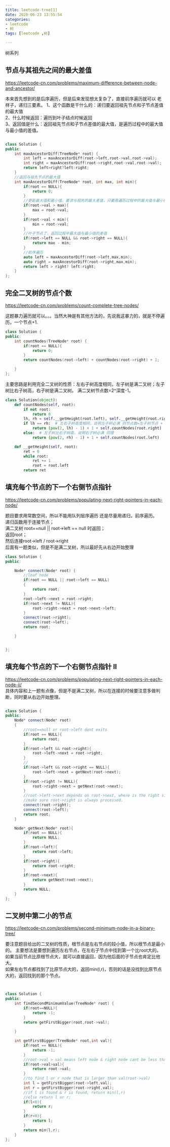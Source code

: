 ```yaml
---
title: leetcode-tree[1]
date: 2020-06-23 13:55:54
categories: 
- leetcode
- 树
tags: [leetcode ,树]

---
```

树系列
<!---more--->


## 节点与其祖先之间的最大差值
<a>https://leetcode-cn.com/problems/maximum-difference-between-node-and-ancestor/</a>

本来首先想到的是后序遍历，但是后来发现想太复杂了，直接前序遍历就可以
老样子，递归三要素。
1、这个函数是干什么的：递归要返回祖先节点和子节点差值的最大值<br>
2、什么时候返回：遍历到叶子结点时候返回<br>
3、返回值是什么：返回祖先节点和子节点差值的最大值，是遍历过程中的最大值与最小值的差值。<br>

```C++

class Solution {
public:
    int maxAncestorDiff(TreeNode* root) {
        int left = maxAncestorDiff(root->left,root->val,root->val);
        int right = maxAncestorDiff(root->right,root->val,root->val);
        return left>right?left:right;
    }
    //返回与祖先节点的最大值
    int maxAncestorDiff(TreeNode* root, int max, int min){
        if(root == NULL){
            return 0;
        }
        //更新最大值和最小值，要求与祖先的最大差值，只要用遍历过程中的最大值与最小值相减就可以
        if(root->val > max){
            max = root->val;
        }
        if(root->val < min){
            min = root->val;
        }
        //叶子节点了，返回过程中最大值与最小值的差值
        if(root->left == NULL && root->right == NULL){
            return max - min;
        }
        //前序遍历
        auto left = maxAncestorDiff(root->left,max,min);
        auto right = maxAncestorDiff(root->right,max,min);
        return left > right? left:right;
    }
};
```
## 完全二叉树的节点个数
<a>https://leetcode-cn.com/problems/count-complete-tree-nodes/</a>

这题暴力遍历就可以。。。当然大神是有其他方法的，先说我这暴力的，就是不停遍历，一个节点+1.
```C++
class Solution {
public:
    int countNodes(TreeNode* root) {
        if(root == NULL){
            return 0;
        }
        return countNodes(root->left) + countNodes(root->right) + 1;

    }
};
```
主要思路是利用完全二叉树的性质：左右子树高度相同，左子树是满二叉树；左子树比右子树高，右子树是满二叉树。
满二叉树节点数=2^深度-1。

```python
class Solution(object):
    def countNodes(self, root):
        if not root:
            return 0
        lh, rh = self.__getHeight(root.left), self.__getHeight(root.right)
        if lh == rh:  # 左右子树高度相同，说明左子树必满 则节点数=左子树节点 + root节点(=1) + 递归找右子树
            return (pow(2, lh) - 1) + 1 + self.countNodes(root.right)
        else:  # 左子树比右子树高，说明右子树必满 同理
            return (pow(2, rh) - 1) + 1 + self.countNodes(root.left)

    def __getHeight(self, root):
        ret = 0
        while root:
            ret += 1
            root = root.left
        return ret
```

## 填充每个节点的下一个右侧节点指针
<a>https://leetcode-cn.com/problems/populating-next-right-pointers-in-each-node/</a>

题目要求用常数空间，所以不能用队列层序遍历
还是尽量用递归，前序遍历。<br>
递归函数用于连接节点；<br>
满二叉树
root==null || root->left == null 时返回；<br>
返回root；<br>
然后连接root->left / root->right<br>
后面有一题类似，但是不是满二叉树，所以最好先从右边开始整理

```C++
class Solution {
public:

    Node* connect(Node* root) {
        //leaf node
        if(root == NULL || root->left == NULL)
        {
            return root;
        }
        root->left->next = root->right;
        if(root->next != NULL){
            root->right->next = root->next->left;
        }
        connect(root->right);
        connect(root->left);
        return root;

    }


};
```

## 填充每个节点的下一个右侧节点指针 II
<a>https://leetcode-cn.com/problems/populating-next-right-pointers-in-each-node-ii/</a><br>
具体内容和上一题有点像，但是不是满二叉树，所以在连接的时候要注意多做判断，同时要从右边开始整理。
```c++

class Solution {
public:
    Node* connect(Node* root) 
    {
        //root==null or root->left dont exits
        if(root == NULL){
            return root;
        }
        if(root->left && root->right){
            root->left->next = root->right;
        }
        //
        if(root->left && root->right == NULL){
            root->left->next = getNext(root->next);
        }
        if(root->right != NULL){
            root->right->next = getNext(root->next);
        }
        //root->left->next depends on root->next, where is the right side of the root node.
        //make sure root->right is always processed.
        connect(root->right);
        connect(root->left);
        return root;
    }

    Node* getNext(Node* root){
        if(root == NULL){
            return NULL;
        }
        if(root->left){
            return root->left;
        }
        if(root->right){
            return root->right;
        }
        if(root->next){
            return getNext(root->next);
        }
        return NULL;
    }
};
```


## 二叉树中第二小的节点
https://leetcode-cn.com/problems/second-minimum-node-in-a-binary-tree/

要注意题目给出的二叉树的性质，根节点是左右节点的较小值，所以根节点是最小的。
主要想法是要想到遍历左右节点，在左右子节点中找到第一个比root大的。<br>
如果当前节点比原根节点大，就可以直接返回，因为他后面的子节点也肯定比他大。<br>
如果左右节点都找到了比原节点大的，返回min(l,r)，否则的话是没找到比原节点大的，返回找到的那个节点。

```C++


class Solution {
public:
    int findSecondMinimumValue(TreeNode* root) {
        if(root==NULL){
            return -1;
        }
        return getFirstBigger(root,root->val);
        
    }

    int getFirstBigger(TreeNode* root,int val){
        if(root == NULL){
            return -1;
        }
        //root->val > val means left node & right node cant be less than val, so min = root->val
        if(root->val>val){
            return root->val;
        }
        //to find l or r node that is larger than val(root->val)
        int l = getFirstBigger(root->left,val);
        int r = getFirstBigger(root->right,val);
        //if l is found & r is found, return min(l,r)
        //else return l or r;
        if(l<0){
            return r;
        }
        if(r<0){
            return l;
        }
        return min(l,r);
    }
};
```
